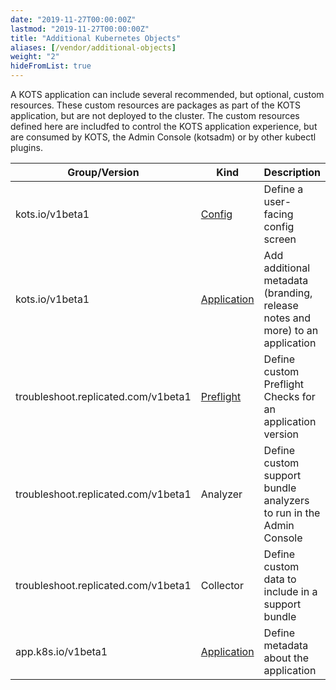 ```yaml
---
date: "2019-11-27T00:00:00Z"
lastmod: "2019-11-27T00:00:00Z"
title: "Additional Kubernetes Objects"
aliases: [/vendor/additional-objects]
weight: "2"
hideFromList: true
---
```


A KOTS application can include several recommended, but optional, custom resources. These custom resources are packages as part of the KOTS application, but are not deployed to the cluster. The custom resources defined here are includfed to control the KOTS application experience, but are consumed by KOTS, the Admin Console (kotsadm) or by other kubectl plugins.

| Group/Version | Kind | Description |
|---------------|------|-------------|
| kots.io/v1beta1 | [Config](./config) | Define a user-facing config screen |
| kots.io/v1beta1 | [Application](./kots-application) | Add additional metadata (branding, release notes and more) to an application |
| troubleshoot.replicated.com/v1beta1 | [Preflight](./preflight) | Define custom Preflight Checks for an application version |
| troubleshoot.replicated.com/v1beta1 | Analyzer | Define custom support bundle analyzers to run in the Admin Console |
| troubleshoot.replicated.com/v1beta1 | Collector | Define custom data to include in a support bundle |
| app.k8s.io/v1beta1 | [Application](./k8s-sig-application) | Define metadata about the application |
